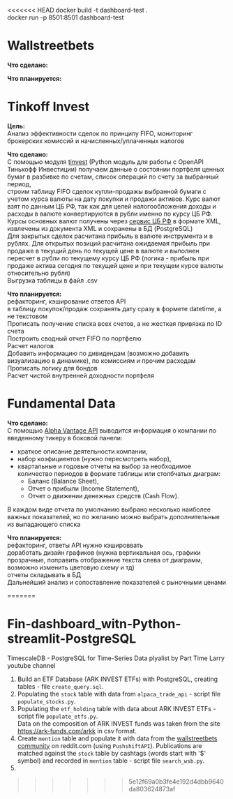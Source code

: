 <<<<<<< HEAD
docker build -t dashboard-test .  
docker run -p 8501:8501 dashboard-test  




# Wallstreetbets
**Что сделано:**  

**Что планируется:**  




# Tinkoff Invest  
**Цель:**  
Анализ эффективности сделок по принципу FIFO, мониторинг брокерских комиссий и начисленных/уплаченных налогов  

**Что сделано:**  
С помощью модуля [tinvest](https://daxartio.github.io/tinvest/) (Python модуль для работы с OpenAPI Тинькофф Инвестиции) получаем данные о состоянии портфеля ценных бумаг в разбивке по счетам,
список операций по счету за выбранный период,  
строим таблицу FIFO сделок купли-продажы выбранной бумаги с учетом курса валюты на дату покупки и продажи активов. Курс валют взят по данным ЦБ РФ, так как для целей налогообложения доходы и расходы в валюте конвертируются в рубли именно по курсу ЦБ РФ.
Курсы основных валют получены через [сервис ЦБ РФ](https://www.cbr.ru/development/SXML/) в формате XML, извлечены из документа XML и сохранены в БД (PostgreSQL)  
Для закрытых сделок расчитана прибыль в валюте инструмента и в рублях.
Для открытых позиций расчитана ожидаемая прибыль при продаже в текущий день по текущей цене в валюте и выполнен пересчет в рубли по текущему курсу ЦБ РФ (логика - прибыль при продаже актива сегодня по текущей цене и при текущем курсе валюты относительно рубля)  
Выгрузка таблицы в файл .csv


**Что планируется:**  
рефакторинг, кэширование ответов API  
в таблицу покупок/продаж сохранять дату сразу в формете datetime, а не текстовом  
Прописать получение списка всех счетов, а не жесткая привязка по ID счета  
Построить сводный отчет FIFO по портфелю  
Расчет налогов  
Добавить информацию по дивидендам (возможно добавить визуализацию в динамике), по комиссиям и прочим расходам  
Прописать логику для бондов  
Расчет чистой внутренней доходности портфеля  

# Fundamental Data
**Что сделано:**   
С помощью [Alpha Vantage API](https://www.alphavantage.co/documentation/) выводится информация о компании по введенному тикеру в боковой панели:
- краткое описание деятельности компании,
- набор коэфициентов (нужно пересмотреть набор),
- квартальные и годовые отчеты на выбор за необходимое количество периодов в формате таблицы или столбчатых диаграм:
    - Баланс (Balance Sheet),
    - Отчет о прибыли (Income Statement),
    - Отчет о движении денежных средств (Cash Flow).
    
В каждом виде отчета по умолчанию выбрано несколько наиболее важных показателей, но по желанию можно выбрать дополнительные из выпадающего списка 


**Что планируется:**  
рефакторинг, ответы API нужно кэшироввать  
доработать дизайн графиков (нужна вертикальная ось, графики прозрачные, поправить отображение текста слева от диаграмм, возможно изменить цветовую схему и тд)  
отчеты складывать в БД  
Дальнейший анализ и сопоставление показателей с рыночными ценами 

=======
# Fin-dashboard_witn-Python-streamlit-PostgreSQL
TimescaleDB - PostgreSQL for Time-Series Data plyalist by Part Time Larry  youtube channel


1. Build an ETF Database (ARK INVEST ETFs) with PostgreSQL, creating tables - file <code>create_query.sql</code>.
2. Populating the <code>stock</code> table with data from <code>alpaca_trade_api</code> - script file <code>populate_stocks.py</code>.
3. Populating the <code>etf_holding</code> table with data about ARK INVEST ETFs - script file <code>populate_etfs.py</code>.   
   Data on the composition of ARK INVEST funds was taken from the site https://ark-funds.com/arkk in csv format.
4. Create <code>mention</code> table and populate it with data from the [wallstreetbets community](https://www.reddit.com/r/wallstreetbets/)  on reddit.com (using <code>PushshiftAPI</code>).
   Publications are matched against the <code>stock</code> table by cashtags (words start with '$' symbol) and recorded in <code>mention</code> table - script file <code>search_wsb.py</code>.
5. 
>>>>>>> 5e12f69a0b3fe4e192d4dbb9640da803624873af


